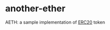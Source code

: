 # another-ether

AETH: a sample implementation of [ERC20](https://theethereum.wiki/w/index.php/ERC20_Token_Standard) token

